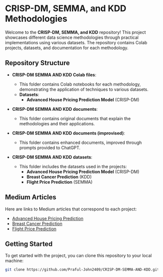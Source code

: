 # CRISP-DM, SEMMA, and KDD Methodologies

Welcome to the **CRISP-DM, SEMMA, and KDD** repository! This project showcases different data science methodologies through practical implementations using various datasets. The repository contains Colab projects, datasets, and documentation for each methodology.

## Repository Structure

- **CRISP-DM SEMMA AND KDD Colab files**: 
  - This folder contains Colab notebooks for each methodology, demonstrating the application of techniques to various datasets. 
  - **Datasets**:
    - **Advanced House Pricing Prediction Model** (CRISP-DM)

- **CRISP-DM SEMMA AND KDD documents**: 
  - This folder contains original documents that explain the methodologies and their applications.

- **CRISP-DM SEMMA AND KDD documents (improvised)**: 
  - This folder contains enhanced documents, improved through prompts provided to ChatGPT.

- **CRISP-DM SEMMA AND KDD datasets**: 
  - This folder includes the datasets used in the projects:
    - **Advanced House Pricing Prediction Model** (CRISP-DM)
    - **Breast Cancer Prediction** (KDD)
    - **Flight Price Prediction** (SEMMA)

## Medium Articles

Here are links to Medium articles that correspond to each project:

- [Advanced House Pricing Prediction](#)
- [Breast Cancer Prediction](https://medium.com/@praful.john2409/predicting-breast-cancer-outcomes-a-data-driven-approach-using-the-kdd-methodology-5623f273d76f)
- [Flight Price Prediction](#)

## Getting Started

To get started with the project, you can clone this repository to your local machine:

```bash
git clone https://github.com/Praful-John2409/CRISP-DM-SEMMA-AND-KDD.git
